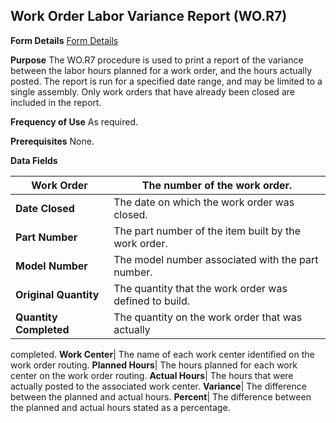 ## Work Order Labor Variance Report (WO.R7)
<PageHeader />

**Form Details**
[Form Details](../WO-R7-1/README.md)

**Purpose**
The WO.R7 procedure is used to print a report of the variance between the
labor hours planned for a work order, and the hours actually posted. The
report is run for a specified date range, and may be limited to a single
assembly. Only work orders that have already been closed are included in the
report.

**Frequency of Use**
As required.

**Prerequisites**
None.

**Data Fields**

| **Work Order**         | The number of the work order.                          |
| ---------------------- | ------------------------------------------------------ |
| **Date Closed**        | The date on which the work order was closed.           |
| **Part Number**        | The part number of the item built by the work order.   |
| **Model Number**       | The model number associated with the part number.      |
| **Original Quantity**  | The quantity that the work order was defined to build. |
| **Quantity Completed** | The quantity on the work order that was actually       |
completed.
**Work Center**|  The name of each work center identified on the work order
routing.
**Planned Hours**|  The hours planned for each work center on the work order
routing.
**Actual Hours**|  The hours that were actually posted to the associated work
center.
**Variance**|  The difference between the planned and actual hours.
**Percent**|  The difference between the planned and actual hours stated as a
percentage.

<badge text= "Version 8.10.57 " vertical="middle" />

<PageFooter />

